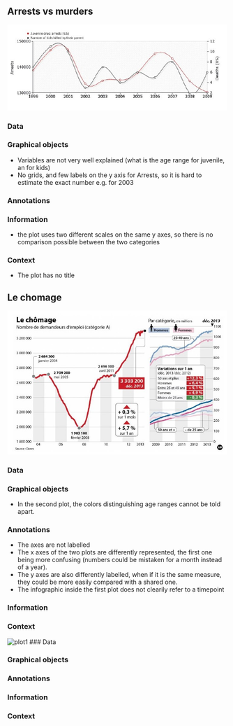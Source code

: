 ## Arrests vs murders

![plot1](https://github.com/stella-av/SMPE/blob/main/graph1.jpg)



### Data

### Graphical objects

-   Variables are not very well explained (what is the age range for juvenile, an for kids)
-   No grids, and few labels on the y axis for Arrests, so it is hard to estimate the exact number e.g. for 2003

### Annotations

### Information

-   the plot uses two different scales on the same y axes, so there is no comparison possible between the two categories

### Context

-   The plot has no title




## Le chomage 

![plot2](https://github.com/stella-av/SMPE/blob/main/graph2.jpg)




### Data

### Graphical objects

-   In the second plot, the colors distinguishing age ranges cannot be told apart.

### Annotations

-   The axes are not labelled
-   The x axes of the two plots are differently represented, the first one being more confusing (numbers could be mistaken for a month instead of a year).
-   The y axes are also differently labelled, when if it is the same measure, they could be more easily compared with a shared one.
-   The infographic inside the first plot does not clearily refer to a timepoint

### Information

### Context

![plot1]() \### Data

### Graphical objects

### Annotations

### Information

### Context

